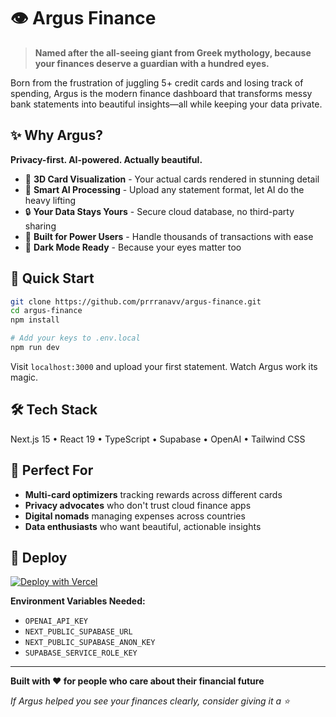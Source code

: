 # 👁️ Argus Finance

> **Named after the all-seeing giant from Greek mythology, because your finances deserve a guardian with a hundred eyes.**

Born from the frustration of juggling 5+ credit cards and losing track of spending, Argus is the modern finance dashboard that transforms messy bank statements into beautiful insights—all while keeping your data private.

## ✨ Why Argus?

**Privacy-first. AI-powered. Actually beautiful.**

- 🎨 **3D Card Visualization** - Your actual cards rendered in stunning detail
- 🧠 **Smart AI Processing** - Upload any statement format, let AI do the heavy lifting  
- 🔒 **Your Data Stays Yours** - Secure cloud database, no third-party sharing
- 🚀 **Built for Power Users** - Handle thousands of transactions with ease
- 🌙 **Dark Mode Ready** - Because your eyes matter too

## 🚀 Quick Start

```bash
git clone https://github.com/prrranavv/argus-finance.git
cd argus-finance
npm install

# Add your keys to .env.local
npm run dev
```

Visit `localhost:3000` and upload your first statement. Watch Argus work its magic.

## 🛠 Tech Stack

Next.js 15 • React 19 • TypeScript • Supabase • OpenAI • Tailwind CSS

## 🌟 Perfect For

- **Multi-card optimizers** tracking rewards across different cards
- **Privacy advocates** who don't trust cloud finance apps  
- **Digital nomads** managing expenses across countries
- **Data enthusiasts** who want beautiful, actionable insights

## 🚀 Deploy

[![Deploy with Vercel](https://vercel.com/button)](https://vercel.com/new/clone?repository-url=https://github.com/prrranavv/argus-finance)

**Environment Variables Needed:**
- `OPENAI_API_KEY`
- `NEXT_PUBLIC_SUPABASE_URL`
- `NEXT_PUBLIC_SUPABASE_ANON_KEY` 
- `SUPABASE_SERVICE_ROLE_KEY`

---

**Built with ❤️ for people who care about their financial future**

*If Argus helped you see your finances clearly, consider giving it a ⭐*
